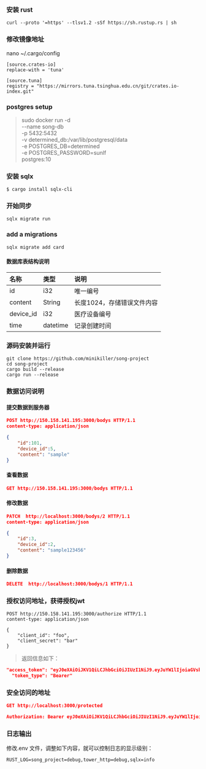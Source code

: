 ### 安装 rust
```bsh
curl --proto '=https' --tlsv1.2 -sSf https://sh.rustup.rs | sh

```
### 修改镜像地址
nano ~/.cargo/config

```text
[source.crates-io]
replace-with = 'tuna'

[source.tuna]
registry = "https://mirrors.tuna.tsinghua.edu.cn/git/crates.io-index.git"
```

### postgres setup
> sudo docker run  -d\
    --name song-db \
    -p 5432:5432 \
    -v determined_db:/var/lib/postgresql/data \
    -e POSTGRES_DB=determined \
    -e POSTGRES_PASSWORD=sunlf \
    postgres:10

### 安装 sqlx

```
$ cargo install sqlx-cli

```
### 开始同步

```
sqlx migrate run
```

### add a migrations

```
sqlx migrate add card
```

####  数据库表结构说明

| 名称  | 类型  | 说明 |
| :------------ |:---------------|:-----------|
| id        | i32 | 唯一编号 |
| content   | String        |   长度1024，存储错误文件内容 |
| device_id | i32       |    医疗设备编号 |
| time      | datetime  |    记录创建时间 |

### 源码安装并运行

```
git clone https://github.com/minikiller/song-project
cd song-project
cargo build --release
cargo run --release
```

### 数据访问说明
#### 提交数据到服务器
```json
POST http://150.158.141.195:3000/bodys HTTP/1.1
content-type: application/json

{
    "id":101,
    "device_id":5,
    "content": "sample"
}
```

#### 查看数据

```json
GET http://150.158.141.195:3000/bodys HTTP/1.1
```

#### 修改数据
```json
PATCH  http://localhost:3000/bodys/2 HTTP/1.1
content-type: application/json

{
    "id":3,
    "device_id":2,
    "content": "sample123456"
}
```
#### 删除数据

```json
DELETE  http://localhost:3000/bodys/1 HTTP/1.1
```

### 授权访问地址，获得授权jwt

```
POST http://150.158.141.195:3000/authorize HTTP/1.1
content-type: application/json

{
    "client_id": "foo",
    "client_secret": "bar"
}
```

> 返回信息如下：

```json
"access_token": "eyJ0eXAiOiJKV1QiLCJhbGciOiJIUzI1NiJ9.eyJuYW1lIjoiaGVsbG8iLCJzdWIiOiJiQGIuY29tIiwiY29tcGFueSI6IkFDTUUiLCJleHAiOjIwMDAwMDAwMDB9.HlvHZEu5dTXyzna6UxH4nAwW8YumZdZSq9t_Mdz3h3A",
  "token_type": "Bearer"
```

### 安全访问的地址
```json
GET http://localhost:3000/protected

Authorization: Bearer eyJ0eXAiOiJKV1QiLCJhbGciOiJIUzI1NiJ9.eyJuYW1lIjoiaGVsbG8iLCJzdWIiOiJiQGIuY29tIiwiY29tcGFueSI6IkFDTUUiLCJleHAiOjIwMDAwMDAwMDB9.HlvHZEu5dTXyzna6UxH4nAwW8YumZdZSq9t_Mdz3h3A

```

### 日志输出

修改.env 文件，调整如下内容，就可以控制日志的显示级别：
```text
RUST_LOG=song_project=debug,tower_http=debug,sqlx=info
```